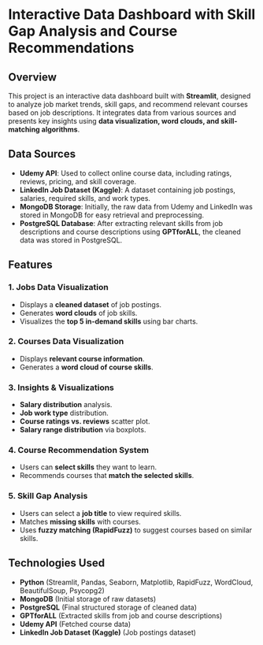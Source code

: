 # Interactive Data Dashboard with Skill Gap Analysis and Course Recommendations

## Overview
This project is an interactive data dashboard built with **Streamlit**, designed to analyze job market trends, skill gaps, and recommend relevant courses based on job descriptions. It integrates data from various sources and presents key insights using **data visualization, word clouds, and skill-matching algorithms**.

## Data Sources
- **Udemy API**: Used to collect online course data, including ratings, reviews, pricing, and skill coverage.
- **LinkedIn Job Dataset (Kaggle)**: A dataset containing job postings, salaries, required skills, and work types.
- **MongoDB Storage**: Initially, the raw data from Udemy and LinkedIn was stored in MongoDB for easy retrieval and preprocessing.
- **PostgreSQL Database**: After extracting relevant skills from job descriptions and course descriptions using **GPTforALL**, the cleaned data was stored in PostgreSQL.

## Features
### 1. **Jobs Data Visualization**
- Displays a **cleaned dataset** of job postings.
- Generates **word clouds** of job skills.
- Visualizes the **top 5 in-demand skills** using bar charts.

### 2. **Courses Data Visualization**
- Displays **relevant course information**.
- Generates a **word cloud of course skills**.

### 3. **Insights & Visualizations**
- **Salary distribution** analysis.
- **Job work type** distribution.
- **Course ratings vs. reviews** scatter plot.
- **Salary range distribution** via boxplots.

### 4. **Course Recommendation System**
- Users can **select skills** they want to learn.
- Recommends courses that **match the selected skills**.

### 5. **Skill Gap Analysis**
- Users can select a **job title** to view required skills.
- Matches **missing skills** with courses.
- Uses **fuzzy matching (RapidFuzz)** to suggest courses based on similar skills.

## Technologies Used
- **Python** (Streamlit, Pandas, Seaborn, Matplotlib, RapidFuzz, WordCloud, BeautifulSoup, Psycopg2)
- **MongoDB** (Initial storage of raw datasets)
- **PostgreSQL** (Final structured storage of cleaned data)
- **GPTforALL** (Extracted skills from job and course descriptions)
- **Udemy API** (Fetched course data)
- **LinkedIn Job Dataset (Kaggle)** (Job postings dataset)


